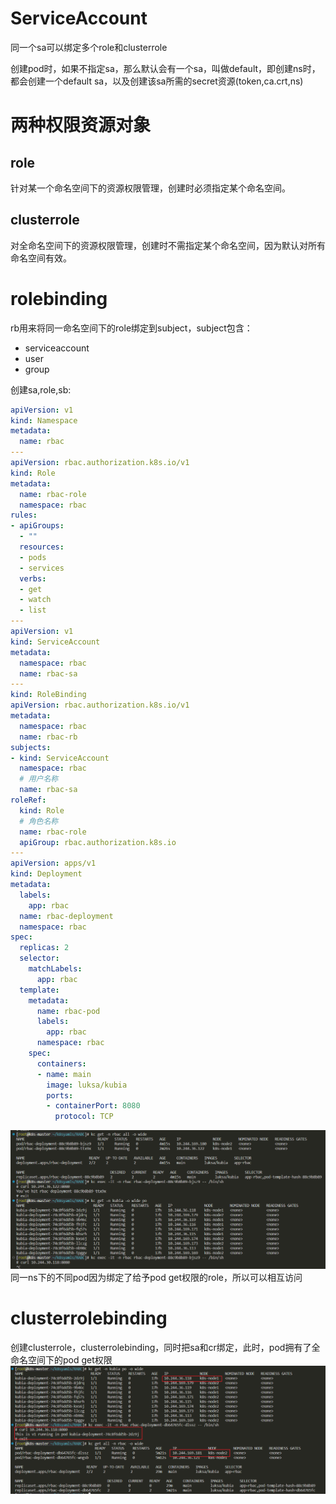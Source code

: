# ServiceAccount
同一个sa可以绑定多个role和clusterrole

创建pod时，如果不指定sa，那么默认会有一个sa，叫做default，即创建ns时，都会创建一个default sa，以及创建该sa所需的secret资源(token,ca.crt,ns)


# 两种权限资源对象

## role
针对某一个命名空间下的资源权限管理，创建时必须指定某个命名空间。

## clusterrole
对全命名空间下的资源权限管理，创建时不需指定某个命名空间，因为默认对所有命名空间有效。

# rolebinding
rb用来将同一命名空间下的role绑定到subject，subject包含：
- serviceaccount
- user
- group

创建sa,role,sb:
```yaml
apiVersion: v1
kind: Namespace
metadata:
  name: rbac
--- 
apiVersion: rbac.authorization.k8s.io/v1
kind: Role
metadata:
  name: rbac-role
  namespace: rbac
rules:
- apiGroups:
  - ""
  resources:
  - pods
  - services
  verbs:
  - get
  - watch
  - list
---
apiVersion: v1
kind: ServiceAccount
metadata:
  namespace: rbac
  name: rbac-sa
--- 
kind: RoleBinding
apiVersion: rbac.authorization.k8s.io/v1
metadata:
  namespace: rbac
  name: rbac-rb
subjects:
- kind: ServiceAccount
  namespace: rbac
  # 用户名称
  name: rbac-sa
roleRef:
  kind: Role
  # 角色名称
  name: rbac-role
  apiGroup: rbac.authorization.k8s.io
---
apiVersion: apps/v1
kind: Deployment
metadata:
  labels:
    app: rbac
  name: rbac-deployment
  namespace: rbac
spec:
  replicas: 2
  selector: 
    matchLabels:
      app: rbac
  template:
    metadata:
      name: rbac-pod
      labels:
        app: rbac
      namespace: rbac
    spec:
      containers:
      - name: main
        image: luksa/kubia
        ports:
        - containerPort: 8080
          protocol: TCP
```
![Alt text](image/image88.png)
同一ns下的不同pod因为绑定了给予pod get权限的role，所以可以相互访问

# clusterrolebinding

创建clusterrole，clusterrolebinding，同时把sa和cr绑定，此时，pod拥有了全命名空间下的pod get权限
![Alt text](image/image89.png)
